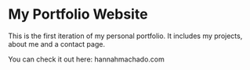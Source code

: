 # My Portfolio Website

This is the first iteration of my personal portfolio. It includes my projects, about me and a contact page. 

You can check it out here: hannahmachado.com
